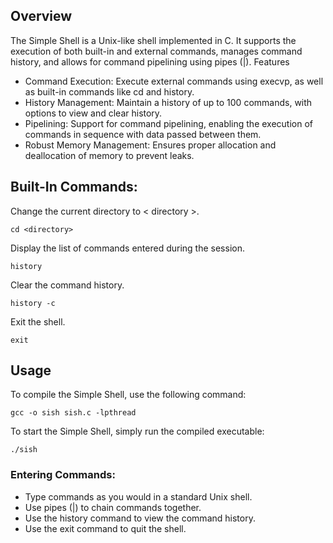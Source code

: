 ## Overview

The Simple Shell is a Unix-like shell implemented in C. It supports the execution of both built-in and external commands, manages command history, and allows for command pipelining using pipes (|).
Features
- Command Execution: Execute external commands using execvp, as well as built-in commands like cd and history.
- History Management: Maintain a history of up to 100 commands, with options to view and clear history.
- Pipelining: Support for command pipelining, enabling the execution of commands in sequence with data passed between them.
- Robust Memory Management: Ensures proper allocation and deallocation of memory to prevent leaks.

## Built-In Commands:

Change the current directory to < directory >.
~~~
cd <directory>
~~~
Display the list of commands entered during the session.
~~~
history
~~~
Clear the command history.
~~~
history -c
~~~
Exit the shell.
~~~
exit
~~~

## Usage

To compile the Simple Shell, use the following command:
~~~
gcc -o sish sish.c -lpthread
~~~

To start the Simple Shell, simply run the compiled executable:
~~~
./sish
~~~
### Entering Commands:
- Type commands as you would in a standard Unix shell.
- Use pipes (|) to chain commands together.
- Use the history command to view the command history.
- Use the exit command to quit the shell.
